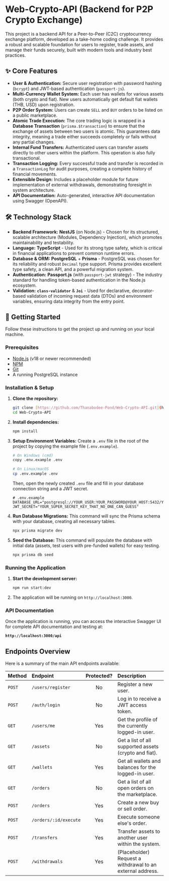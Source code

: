 # Web-Crypto-API (Backend for P2P Crypto Exchange)

This project is a backend API for a Peer-to-Peer (C2C) cryptocurrency exchange platform, developed as a take-home coding challenge. It provides a robust and scalable foundation for users to register, trade assets, and manage their funds securely, built with modern tools and industry best practices.

## ✨ Core Features

-   **User & Authentication:** Secure user registration with password hashing (`bcrypt`) and JWT-based authentication (`passport-js`).
-   **Multi-Currency Wallet System:** Each user has wallets for various assets (both crypto and fiat). New users automatically get default fiat wallets (THB, USD) upon registration.
-   **P2P Order System:** Users can create `SELL` and `BUY` orders to be listed on a public marketplace.
-   **Atomic Trade Execution:** The core trading logic is wrapped in a **Database Transaction** (`prisma.$transaction`) to ensure that the exchange of assets between two users is atomic. This guarantees data integrity, meaning a trade either succeeds completely or fails without any partial changes.
-   **Internal Fund Transfers:** Authenticated users can transfer assets directly to other users within the platform. This operation is also fully transactional.
-   **Transaction Logging:** Every successful trade and transfer is recorded in a `TransactionLog` for audit purposes, creating a complete history of financial movements.
-   **Extensible Design:** Includes a placeholder module for future implementation of external withdrawals, demonstrating foresight in system architecture.
-   **API Documentation:** Auto-generated, interactive API documentation using Swagger (OpenAPI).

## 🛠️ Technology Stack

-   **Backend Framework:** **NestJS** (on Node.js) - Chosen for its structured, scalable architecture (Modules, Dependency Injection), which promotes maintainability and testability.
-   **Language:** **TypeScript** - Used for its strong type safety, which is critical in financial applications to prevent common runtime errors.
-   **Database & ORM:** **PostgreSQL** + **Prisma** - PostgreSQL was chosen for its reliability and robust `Decimal` type support. Prisma provides excellent type safety, a clean API, and a powerful migration system.
-   **Authentication:** **Passport.js** (with `passport-jwt` strategy) - The industry standard for handling token-based authentication in the Node.js ecosystem.
-   **Validation:** **`class-validator`** & **`Joi`** - Used for declarative, decorator-based validation of incoming request data (DTOs) and environment variables, ensuring data integrity from the entry point.

## 🚀 Getting Started

Follow these instructions to get the project up and running on your local machine.

### Prerequisites

-   [Node.js](https://nodejs.org/en/) (v18 or newer recommended)
-   [NPM](https://www.npmjs.com/)
-   [Git](https://git-scm.com/)
-   A running PostgreSQL instance

### Installation & Setup

1.  **Clone the repository:**
    ```bash
    git clone [https://github.com/Thanabodee-Pond/Web-Crypto-API.git](https://github.com/Thanabodee-Pond/Web-Crypto-API.git)
    cd Web-Crypto-API
    ```

2.  **Install dependencies:**
    ```bash
    npm install
    ```

3.  **Setup Environment Variables:**
    Create a `.env` file in the root of the project by copying the example file (`.env.example`).
    ```bash
    # On Windows (cmd)
    copy .env.example .env

    # On Linux/macOS
    cp .env.example .env
    ```
    Then, open the newly created `.env` file and fill in your database connection string and a JWT secret.
    ```env
    # .env.example
    DATABASE_URL="postgresql://YOUR_USER:YOUR_PASSWORD@YOUR_HOST:5432/YOUR_DATABASE"
    JWT_SECRET="YOUR_SUPER_SECRET_KEY_THAT_NO_ONE_CAN_GUESS"
    ```

4.  **Run Database Migrations:**
    This command will sync the Prisma schema with your database, creating all necessary tables.
    ```bash
    npx prisma migrate dev
    ```

5.  **Seed the Database:**
    This command will populate the database with initial data (assets, test users with pre-funded wallets) for easy testing.
    ```bash
    npx prisma db seed
    ```

### Running the Application

1.  **Start the development server:**
    ```bash
    npm run start:dev
    ```
2.  The application will be running on `http://localhost:3000`.

### API Documentation

Once the application is running, you can access the interactive Swagger UI for complete API documentation and testing at:

**`http://localhost:3000/api`**

## Endpoints Overview

Here is a summary of the main API endpoints available:

| Method | Endpoint                    | Protected? | Description                                                 |
| :----- | :-------------------------- | :--------: | :---------------------------------------------------------- |
| `POST` | `/users/register`           |     No     | Register a new user.                                        |
| `POST` | `/auth/login`               |     No     | Log in to receive a JWT access token.                       |
| `GET`  | `/users/me`                 |    Yes     | Get the profile of the currently logged-in user.            |
| `GET`  | `/assets`                   |     No     | Get a list of all supported assets (crypto and fiat).       |
| `GET`  | `/wallets`                  |    Yes     | Get all wallets and balances for the logged-in user.        |
| `GET`  | `/orders`                   |     No     | Get a list of all open orders on the marketplace.           |
| `POST` | `/orders`                   |    Yes     | Create a new buy or sell order.                             |
| `POST` | `/orders/:id/execute`       |    Yes     | Execute someone else's order.                               |
| `POST` | `/transfers`                |    Yes     | Transfer assets to another user within the system.          |
| `POST` | `/withdrawals`              |    Yes     | (Placeholder) Request a withdrawal to an external address.  |
